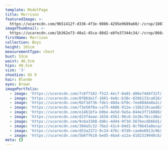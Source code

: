 ```yaml
---
template: ModelPage
title: Morrison
featuredImage: >-
  https://ucarecdn.com/9651412f-d336-4f3e-9806-4295e9689a60/-/crop/1807x889/410,427/-/preview/
imageThumbnail: >-
  https://ucarecdn.com/1b362e73-40a1-45ca-88d2-e8fe37344c34/-/crop/866x1117/597,923/-/preview/
firstName: Morrison
collection: Boys
height: 101cm
measurementType: chest
bust: 53cm
waist: 46.5cm
hips: 48.5cm
size: '3'
shoeSize: US 9
hair: Blonde
eyes: Brown
imagePortfolio:
  - image: 'https://ucarecdn.com/7c6f7182-f522-4ec7-8a01-d86e74d4f32f/'
  - image: 'https://ucarecdn.com/0f86da1f-1601-4e8c-b38c-826b133ca816/'
  - image: 'https://ucarecdn.com/6bf3d736-fde1-48da-bf0c-7ee884da0a2c/'
  - image: 'https://ucarecdn.com/f3e5070a-ca75-4886-912e-c16b219caad8/'
  - image: 'https://ucarecdn.com/e1461bfa-b0be-4e5d-9a5a-844e3f716888/'
  - image: 'https://ucarecdn.com/d23f4aae-1658-4561-96c6-2e36cf6ccd8e/'
  - image: 'https://ucarecdn.com/9c6a3388-dd6c-4d44-9f3d-567becdb66d1/'
  - image: 'https://ucarecdn.com/304a5c32-76e2-41c4-84d1-8cf0643a8eca/'
  - image: 'https://ucarecdn.com/d53a2372-9c24-476c-97d9-cae8e6913c96/'
  - image: 'https://ucarecdn.com/5b6ff618-bed5-4bad-a12a-d182319048c6/'
meta: {}
---
```


